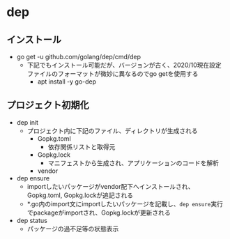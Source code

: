 # dep

## インストール

* go get -u github.com/golang/dep/cmd/dep
  * 下記でもインストール可能だが、バージョンが古く、2020/10現在設定ファイルのフォーマットが微妙に異なるのでgo getを使用する
    * apt install -y go-dep

## プロジェクト初期化

* dep init
  * プロジェクト内に下記のファイル、ディレクトリが生成される
    * Gopkg.toml
      * 依存関係リストと取得元
    * Gopkg.lock
      * マニフェストから生成され、アプリケーションのコードを解析
    * vendor
* dep ensure
  * importしたいパッケージがvendor配下へインストールされ、Gopkg.toml, Gopkg.lockが追記される
  * *.go内のimport文にimportしたいパッケージを記載し、`dep ensure`実行でpackageがimportされ、Gopkg.lockが更新される
* dep status
  * パッケージの過不足等の状態表示
